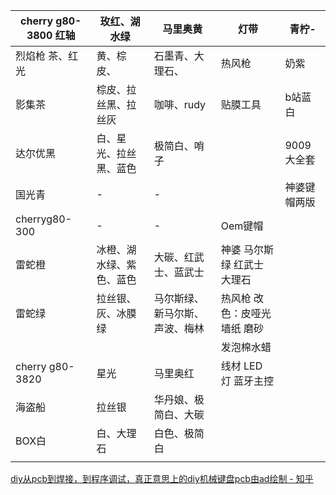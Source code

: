 | cherry g80-3800 红轴 | 玫红、湖水绿             | 马里奥黄                       | 灯带                          | 青柠-        |
| -------------------- | ------------------------ | ------------------------------ | ----------------------------- | ------------ |
| 烈焰枪 茶、红光      | 黄、棕皮、               | 石墨青、大理石、               | 热风枪                        | 奶紫         |
| 影集茶               | 棕皮、拉丝黑、拉丝灰     | 咖啡、rudy                     | 贴膜工具                      | b站蓝白      |
| 达尔优黑             | 白、星光、拉丝黑、蓝色   | 极简白、哨子                   |                               | 9009大全套   |
| 国光青               | -                        | -                              |                               | 神婆键帽两版 |
| cherryg80-300        | -                        | -                              | Oem键帽                       |              |
| 雷蛇橙               | 冰橙、湖水绿、紫色、蓝色 | 大碳、红武士、蓝武士           | 神婆 马尔斯绿 红武士 大理石   |              |
| 雷蛇绿               | 拉丝银、灰、冰膜绿       | 马尔斯绿、新马尔斯、声波、梅林 | 热风枪 改色：皮哑光 墙纸 磨砂 |              |
|                      |                          |                                | 发泡棉水蜡                    |              |
| cherry g80-3820      | 星光                     | 马里奥红                       | 线材 LED 灯 蓝牙主控          |              |
| 海盗船               | 拉丝银                   | 华丹娘、极简白、大碳           |                               |              |
| BOX白                | 白、大理石               | 白色、极简白                   |                               |              |
|                      |                          |                                |                               |              |

[diy从pcb到焊接，到程序调试，真正意思上的diy机械键盘pcb由ad绘制 - 知乎](https://zhuanlan.zhihu.com/p/112810009)

